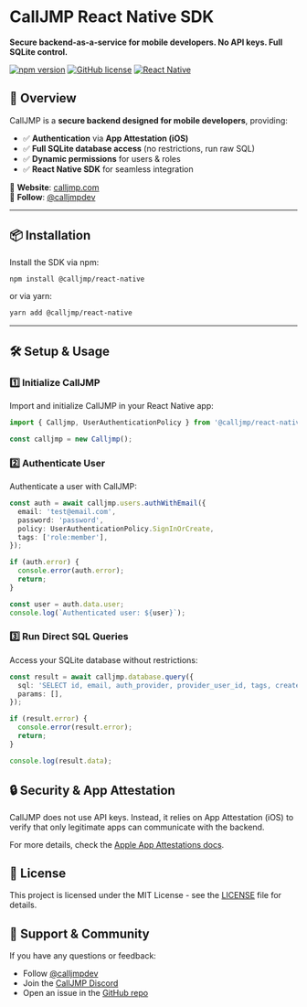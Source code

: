 # CallJMP React Native SDK

**Secure backend-as-a-service for mobile developers. No API keys. Full SQLite control.**

[![npm version](https://img.shields.io/npm/v/@calljmp/react-native)](https://www.npmjs.com/package/@calljmp/react-native)
[![GitHub license](https://img.shields.io/github/license/Calljmp/calljmp-react-native)](LICENSE)
[![React Native](https://img.shields.io/badge/React%20Native-Compatible-blue)](https://reactnative.dev/)

## 🚀 Overview

CallJMP is a **secure backend designed for mobile developers**, providing:

- ✅ **Authentication** via **App Attestation (iOS)**
- ✅ **Full SQLite database access** (no restrictions, run raw SQL)
- ✅ **Dynamic permissions** for users & roles
- ✅ **React Native SDK** for seamless integration

🔹 **Website**: [calljmp.com](https://calljmp.com)  
🔹 **Follow**: [@calljmpdev](https://x.com/calljmpdev)

---

## 📦 Installation

Install the SDK via npm:

```sh
npm install @calljmp/react-native
```

or via yarn:

```sh
yarn add @calljmp/react-native
```

---

## 🛠️ Setup & Usage

### 1️⃣ Initialize CallJMP

Import and initialize CallJMP in your React Native app:

```typescript
import { Calljmp, UserAuthenticationPolicy } from '@calljmp/react-native';

const calljmp = new Calljmp();
```

### 2️⃣ Authenticate User

Authenticate a user with CallJMP:

```typescript
const auth = await calljmp.users.authWithEmail({
  email: 'test@email.com',
  password: 'password',
  policy: UserAuthenticationPolicy.SignInOrCreate,
  tags: ['role:member'],
});

if (auth.error) {
  console.error(auth.error);
  return;
}

const user = auth.data.user;
console.log(`Authenticated user: ${user}`);
```

### 3️⃣ Run Direct SQL Queries

Access your SQLite database without restrictions:

```typescript
const result = await calljmp.database.query({
  sql: 'SELECT id, email, auth_provider, provider_user_id, tags, created_at FROM users',
  params: [],
});

if (result.error) {
  console.error(result.error);
  return;
}

console.log(result.data);
```

## 🔒 Security & App Attestation

CallJMP does not use API keys. Instead, it relies on App Attestation (iOS) to verify that only legitimate apps can communicate with the backend.

For more details, check the [Apple App Attestations docs](https://developer.apple.com/documentation/devicecheck/establishing-your-app-s-integrity).

## 📄 License

This project is licensed under the MIT License - see the [LICENSE](LICENSE) file for details.

## 💬 Support & Community

If you have any questions or feedback:

- Follow [@calljmpdev](https://x.com/calljmpdev)
- Join the [CallJMP Discord](https://discord.gg/DHsrADPUC6)
- Open an issue in the [GitHub repo](https://github.com/Calljmp/calljmp-react-native/issues)
